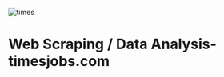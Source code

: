![times](https://user-images.githubusercontent.com/76070898/125174184-6f74ed80-e1bb-11eb-86a8-f11ebbfc451f.png)
# Web Scraping / Data Analysis-timesjobs.com
